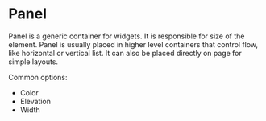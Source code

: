 # Panel

Panel is a generic container for widgets. It is responsible for size of the element. Panel is usually placed in higher level containers that control flow, like horizontal or vertical list. It can also be placed directly on page for simple layouts.

Common options:

- Color
- Elevation
- Width
